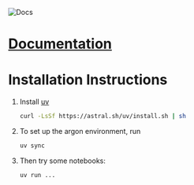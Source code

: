 ![Docs](https://github.com/pfrommerd/argon/actions/workflows/docs.yml/badge.svg)

# [Documentation](https://argon.pfrommer.dev/)

# Installation Instructions

 1. Install [uv](https://github.com/astral-sh/uv)
    ```bash
    curl -LsSf https://astral.sh/uv/install.sh | sh
    ```
 2. To set up the argon environment, run
    ```bash
    uv sync
    ```
 3. Then try some notebooks:
    ```bash
    uv run ...
    ```
